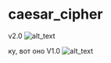 # caesar_cipher
v2.0
![alt_text](https://user-images.githubusercontent.com/63122696/103441109-b6a68280-4c5c-11eb-9300-9176e14fa4e5.png)

ку, вот оно 
V1.0
![alt_text](https://user-images.githubusercontent.com/63122696/103431612-f4b39000-4be3-11eb-967d-4fec97226886.png)
